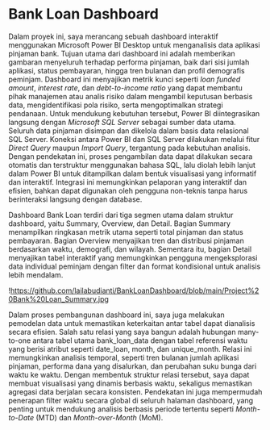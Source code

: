 # Bank Loan Dashboard
Dalam proyek ini, saya merancang sebuah dashboard interaktif menggunakan Microsoft Power BI Desktop untuk menganalisis data aplikasi pinjaman bank. Tujuan utama dari dashboard ini adalah memberikan gambaran menyeluruh terhadap performa pinjaman, baik dari sisi jumlah aplikasi, status pembayaran, hingga tren bulanan dan profil demografis peminjam. Dashboard ini menyajikan metrik kunci seperti _loan funded amount_, _interest rate_, dan _debt-to-income ratio_ yang dapat membantu pihak manajemen atau analis risiko dalam mengambil keputusan berbasis data, mengidentifikasi pola risiko, serta mengoptimalkan strategi pendanaan.
Untuk mendukung kebutuhan tersebut, Power BI diintegrasikan langsung dengan _Microsoft SQL Server_ sebagai sumber data utama. Seluruh data pinjaman disimpan dan dikelola dalam basis data relasional SQL Server. Koneksi antara Power BI dan SQL Server dilakukan melalui fitur _Direct Query_ maupun _Import Query_, tergantung pada kebutuhan analisis. Dengan pendekatan ini, proses pengambilan data dapat dilakukan secara otomatis dan terstruktur menggunakan bahasa SQL, lalu diolah lebih lanjut dalam Power BI untuk ditampilkan dalam bentuk visualisasi yang informatif dan interaktif. Integrasi ini memungkinkan pelaporan yang interaktif dan efisien, bahkan dapat digunakan oleh pengguna non-teknis tanpa harus berinteraksi langsung dengan database.

Dashboard Bank Loan terdiri dari tiga segmen utama dalam struktur dashboard, yaitu Summary, Overview, dan Detail. Bagian Summary menampilkan ringkasan metrik utama seperti total pinjaman dan status pembayaran. Bagian Overview menyajikan tren dan distribusi pinjaman berdasarkan waktu, demografi, dan wilayah. Sementara itu, bagian Detail menyajikan tabel interaktif yang memungkinkan pengguna mengeksplorasi data individual peminjam dengan filter dan format kondisional untuk analisis lebih mendalam.

!https://github.com/lailabudianti/BankLoanDashboard/blob/main/Project%20Bank%20Loan_Summary.jpg

Dalam proses pembangunan dashboard ini, saya juga melakukan pemodelan data untuk memastikan keterkaitan antar tabel dapat dianalisis secara efisien. Salah satu relasi yang saya bangun adalah hubungan many-to-one antara tabel utama bank_loan_data dengan tabel referensi waktu yang berisi atribut seperti date_loan, month, dan unique_month. Relasi ini memungkinkan analisis temporal, seperti tren bulanan jumlah aplikasi pinjaman, performa dana yang disalurkan, dan perubahan suku bunga dari waktu ke waktu.
Dengan membentuk struktur relasi tersebut, saya dapat membuat visualisasi yang dinamis berbasis waktu, sekaligus memastikan agregasi data berjalan secara konsisten. Pendekatan ini juga mempermudah penerapan filter waktu secara global di seluruh halaman dashboard, yang penting untuk mendukung analisis berbasis periode tertentu seperti _Month-to-Date_ (MTD) dan _Month-over-Month_ (MoM).
